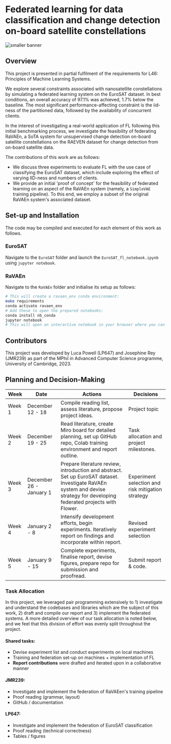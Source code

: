 # Federated learning for data classification and change detection on-board satellite constellations
![smaller banner](https://github.com/uvrey/l46-project/assets/77244149/f6a74985-b9cd-4377-af35-4ef2491c096d)

## Overview
This project is presented in partial fulfilment of the requirements for L46: Principles of Machine Learning Systems. 

We explore several constraints associated with nanosatellite constellations by simulating a federated learning system on the EuroSAT dataset. In best conditions, an overall accuracy of 97.1\% was achieved, 1.7\% below the baseline. The most significant performance-affecting constraint is the iid-ness of the partitioned data, followed by the availability of concurrent clients. 

In the interest of investigating a real-world application of FL following this initial benchmarking process, we investigate the feasibility of federating RaVAEn, a SoTA system for unsupervised change detection on-board satellite constellations on the RAEVEN dataset for change detection from on-board satellite data.

The contributions of this work are as follows:

- We discuss three experiments to evaluate FL with the use case of classifying the EuroSAT dataset, which include exploring the effect of varying IID-ness and numbers of clients.
- We provide an initial 'proof of concept' for the feasibility of federated learning on an aspect of the RaVAEn system (namely, a `SimpleVAE` training pipeline). To this end, we employ a subset of the original RaVAEn system's associated dataset. 

## Set-up and Installation
The code may be compiled and executed for each element of this work as follows.

### EuroSAT
Navigate to the `EuroSAT` folder and launch the `EuroSAT_fl_notebook.ipynb` using `jupyter notebook`. 

### RaVAEn
Navigate to the `RaVAEn` folder and initialise its setup as follows:

```bash
# This will create a ravaen_env conda environment:
make requirements
conda activate ravaen_env
# Add these to open the prepared notebooks:
conda install nb_conda
jupyter notebook
# This will open an interactive notebook in your browser where you can navigate to the federated learning demo (fl_demo) and initialise this process. 
```

## Contributors
This project was developed by Luca Powell (LP647) and Josephine Rey (JMR239) as part of the MPhil in Advanced Computer Science programme, University of Cambridge, 2023. 

## Planning and Decision-Making
| Week | Date                | Actions   | Decisions |
| ------ | ------------------- | --------- | --------- |
| Week 1 | December 12 - 18    | Compile reading list, assess literature, propose project ideas.  | Project topic          |
| Week 2 | December 19 - 25    | Read literature, create Miro board for detailed planning, set up GitHub repo, Colab training environment and report outline.   | Task allocation and project milestones.   |
| Week 3 | December 26 - January 1 | Prepare literature review, introduction and abstract. Set up EuroSAT dataset. Investigate RaVAEn system and devise strategy for developing federated projects with Flower. | Experiment selection and risk mitigation strategy |
| Week 4 | January 2 - 8       | Intensify development efforts, begin experiments. Iteratively report on findings and incorporate within report. | Revised experiment selection |
| Week 5 | January 9 - 15      | Complete experiments, finalise report, devise figures, prepare repo for submission and proofread. | Submit report & code. |

### Task Allocation
In this project, we leveraged pair programming extensively to 1) investigate and understand the codebases and libraries which are the subject of this work, 2) draft and compile our report and 3) implement the federated systems. A more detailed overview of our task allocation is noted below, and we feel that this division of effort was evenly split throughout the project. 

#### Shared tasks:
- Devise experiment list and conduct experiments on local machines
- Training and federation set-up on machines + implementation of FL 
- **Report contributions** were drafted and iterated upon in a collaborative manner

#### JMR239:
- Investigate and implement the federation of RaVAEen's training pipeline
- Proof reading (grammar, layout)
- GitHub / documentation

#### LP647: 
- Investigate and implement the federation of EuroSAT classification
- Proof reading (technical correctness)
- Tables / figures



